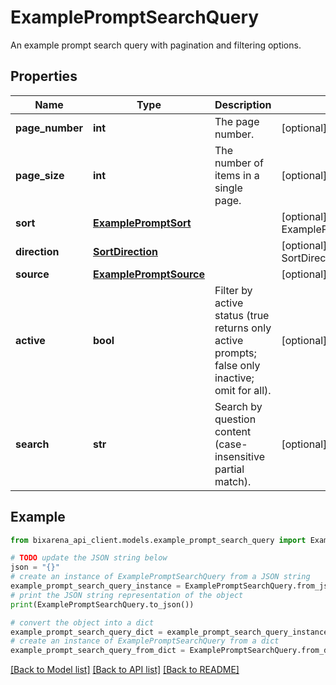 # ExamplePromptSearchQuery

An example prompt search query with pagination and filtering options.

## Properties

| Name            | Type                                              | Description                                                                                    | Notes                                                |
| --------------- | ------------------------------------------------- | ---------------------------------------------------------------------------------------------- | ---------------------------------------------------- |
| **page_number** | **int**                                           | The page number.                                                                               | [optional] [default to 0]                            |
| **page_size**   | **int**                                           | The number of items in a single page.                                                          | [optional] [default to 25]                           |
| **sort**        | [**ExamplePromptSort**](ExamplePromptSort.md)     |                                                                                                | [optional] [default to ExamplePromptSort.CREATED_AT] |
| **direction**   | [**SortDirection**](SortDirection.md)             |                                                                                                | [optional] [default to SortDirection.ASC]            |
| **source**      | [**ExamplePromptSource**](ExamplePromptSource.md) |                                                                                                | [optional]                                           |
| **active**      | **bool**                                          | Filter by active status (true returns only active prompts; false only inactive; omit for all). | [optional]                                           |
| **search**      | **str**                                           | Search by question content (case-insensitive partial match).                                   | [optional]                                           |

## Example

```python
from bixarena_api_client.models.example_prompt_search_query import ExamplePromptSearchQuery

# TODO update the JSON string below
json = "{}"
# create an instance of ExamplePromptSearchQuery from a JSON string
example_prompt_search_query_instance = ExamplePromptSearchQuery.from_json(json)
# print the JSON string representation of the object
print(ExamplePromptSearchQuery.to_json())

# convert the object into a dict
example_prompt_search_query_dict = example_prompt_search_query_instance.to_dict()
# create an instance of ExamplePromptSearchQuery from a dict
example_prompt_search_query_from_dict = ExamplePromptSearchQuery.from_dict(example_prompt_search_query_dict)
```

[[Back to Model list]](../README.md#documentation-for-models) [[Back to API list]](../README.md#documentation-for-api-endpoints) [[Back to README]](../README.md)
